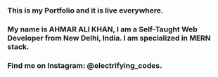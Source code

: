 ### This is my Portfolio and it is live everywhere.

### My name is AHMAR ALI KHAN, I am a Self-Taught Web Developer from New Delhi, India. I am specialized in MERN stack.

### Find me on Instagram: @electrifying_codes.
